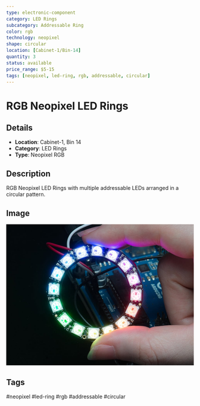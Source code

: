 ```yaml
---
type: electronic-component
category: LED Rings
subcategory: Addressable Ring
color: rgb
technology: neopixel
shape: circular
location: [Cabinet-1/Bin-14]
quantity: 3
status: available
price_range: $5-15
tags: [neopixel, led-ring, rgb, addressable, circular]
---
```


# RGB Neopixel LED Rings

## Details

- **Location**: Cabinet-1, Bin 14
- **Category**: LED Rings
- **Type**: Neopixel RGB

## Description

RGB Neopixel LED Rings with multiple addressable LEDs arranged in a circular pattern.

## Image

![RGB Neopixel LED Rings](../attachments/rgb-neopixel-led-rings.jpg)

## Tags

#neopixel #led-ring #rgb #addressable #circular
